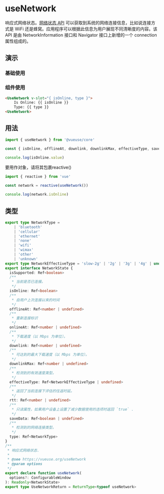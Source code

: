 # useNetwork

响应式网络状态。[网络状态 API](https://developer.mozilla.org/zh-CN/docs/Web/API/Network_Information_API) 可以获取到系统的网络连接信息，比如说连接方式是 WiFi 还是蜂窝。应用程序可以根据此信息为用户展现不同清晰度的内容。该 API 是由 NetworkInformation 接口和 Navigator 接口上新增的一个 connection 属性组成的。



## 演示

### 基础使用

<demo src="./demo.vue" title="useNetwork" desc="响应式网络状态"></demo>

### 组件使用

```html
<UseNetwork v-slot="{ isOnline, type }">
    Is Online: {{ isOnline }}
    Type: {{ type }}
<UseNetwork>
```


## 用法

```ts
import { useNetwork } from '@vueuse/core'

const { isOnline, offlineAt, downlink, downlinkMax, effectiveType, saveData, type } = useNetwork()

console.log(isOnline.value)
```

要用作对象，请将其包裹reactive()
```ts
import { reactive } from 'vue'

const network = reactive(useNetwork())

console.log(network.isOnline)
```

## 类型

```ts
export type NetworkType =
    | 'bluetooth'
    | 'cellular'
    | 'ethernet'
    | 'none'
    | 'wifi'
    | 'wimax'
    | 'other'
    | 'unknown'
export type NetworkEffectiveType = 'slow-2g' | '2g' | '3g' | '4g' | undefined
export interface NetworkState {
  isSupported: Ref<boolean>
  /**
   * 当前是否已连接。
   */
  isOnline: Ref<boolean>
  /**
   * 自用户上次连接以来的时间
   */
  offlineAt: Ref<number | undefined>
  /**
   * 重新连接标识
   */
  onlineAt: Ref<number | undefined>
  /**
   * 下载速度（以 Mbps 为单位）。
   */
  downlink: Ref<number | undefined>
  /**
   * 可达到的最大下载速度（以 Mbps 为单位）。
   */
  downlinkMax: Ref<number | undefined>
  /**
   * 检测到的有效速度类型。
   */
  effectiveType: Ref<NetworkEffectiveType | undefined>
  /**
   * 返回了当前连接下评估的往返时延。
   */
  rtt: Ref<number | undefined>
  /**
   * 只读属性，如果用户设备上设置了减少数据使用的选项时返回 `true` .
   */
  saveData: Ref<boolean | undefined>
  /**
   * 检测到的网络连接类型。
   */
  type: Ref<NetworkType>
}
/**
 * 响应式网络状态.
 *
 * @see https://vueuse.org/useNetwork
 * @param options
 */
export declare function useNetwork(
  options?: ConfigurableWindow
): Readonly<NetworkState>
export type UseNetworkReturn = ReturnType<typeof useNetwork>
```
